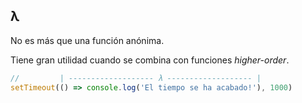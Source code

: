 ## <span style="text-transform:lowercase">λ</span>

No es más que una función anónima.

Tiene gran utilidad cuando se combina con funciones *higher-order*.

```js
//         | ------------------- λ ------------------- |
setTimeout(() => console.log('El tiempo se ha acabado!'), 1000)
```
